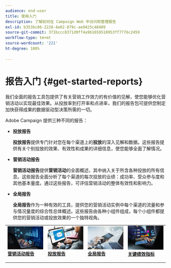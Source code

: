 ```yaml
---
audience: end-user
title: 使用入门
description: 了解如何在 Campaign Web 中访问和管理报告
exl-id: b353bc86-2228-4e02-879c-ae9425c48489
source-git-commit: 371bccc8371d9ff4a9b1659510953ff7776c2459
workflow-type: tm+mt
source-wordcount: '221'
ht-degree: 100%

---
```



# 报告入门 {#get-started-reports}

我们全面的报告工具包提供了有关营销工作效力的有价值的见解，使您能够优化营销活动以实现最佳效果。从投放率到打开率和点进率，我们的报告包可提供您制定加快获得成果的数据驱动型决策所需的一切。

Adobe Campaign 提供三种不同的报告：

* **投放报告**

  **投放报告**&#x200B;提供专门针对您在每个渠道上的&#x200B;**投放**&#x200B;的深入见解和数据。这些报告提供有关个别投放的效果、有效性和成果的详细信息，使您能够全面了解情况。


* **营销活动报告**

  **营销活动报告**&#x200B;提供&#x200B;**营销活动**&#x200B;的全面概述，其中纳入关于所含各种投放的所有信息。这些报告全面分析了每个渠道的每次投放的业绩：成功率、受众参与度和其他基本量度。通过这些报告，可评估营销活动的整体有效性和影响力。


* **全局报告**

  **全局报告**&#x200B;作为一种有效的工具，提供您的营销活动实例中每个渠道的流量和参与情况量度的综合性总体概述。这些报告由各种小组件组成，每个小组件都提供您的营销活动或投放效果的一个独特视角。

<table style="table-layout:fixed"><tr style="border: 0;">
<td>
<a href="campaign-reports.md">
<img alt="验证" src="assets/do-not-localize/campaign_report.jpeg">
</a>
<div>
<a href="campaign-reports.md"><strong>营销活动报告</strong></a>
</div>
<p>
</td>
<td>
<a href="delivery-reports.md">
<img alt="潜在客户" src="assets/do-not-localize/email_report.jpeg">
</a>
<div><a href="delivery-reports.md"><strong>投放报告</strong>
</div>
<p>
</td>
<td>
<a href="global-reports.md">
<img alt="不常见" src="assets/do-not-localize/push_report.jpeg">
</a>
<div>
<a href="global-reports.md"><strong>全局报告<strong></strong></a>
</div>
<p></td>
<td>
<a href="kpis.md">
<img alt="验证" src="assets/do-not-localize/kpis.jpeg">
</a>
<div>
<a href="kpis.md"><strong>关键绩效指标</strong></a>
</div>
<p>
</td>
</tr></table>
